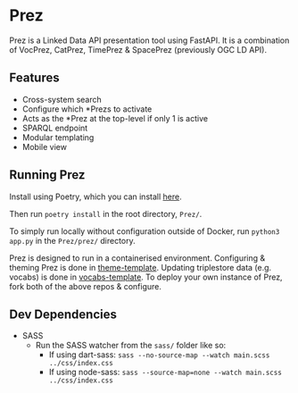 # Prez
Prez is a Linked Data API presentation tool using FastAPI. It is a combination of VocPrez, CatPrez, TimePrez & SpacePrez (previously OGC LD API).

## Features

- Cross-system search
- Configure which *Prezs to activate
- Acts as the *Prez at the top-level if only 1 is active
- SPARQL endpoint
- Modular templating
- Mobile view

## Running Prez
Install using Poetry, which you can install [here](https://python-poetry.org/docs/#installation).

Then run `poetry install` in the root directory, `Prez/`.

To simply run locally without configuration outside of Docker, run `python3 app.py` in the `Prez/prez/` directory.

Prez is designed to run in a containerised environment. Configuring & theming Prez is done in [theme-template](../theme-template). Updating triplestore data (e.g. vocabs) is done in [vocabs-template](../vocabs-template). To deploy your own instance of Prez, fork both of the above repos & configure.

## Dev Dependencies

- SASS
    - Run the SASS watcher from the `sass/` folder like so:
        - If using dart-sass: `sass --no-source-map --watch main.scss ../css/index.css`
        - If using node-sass: `sass --source-map=none --watch main.scss ../css/index.css`
